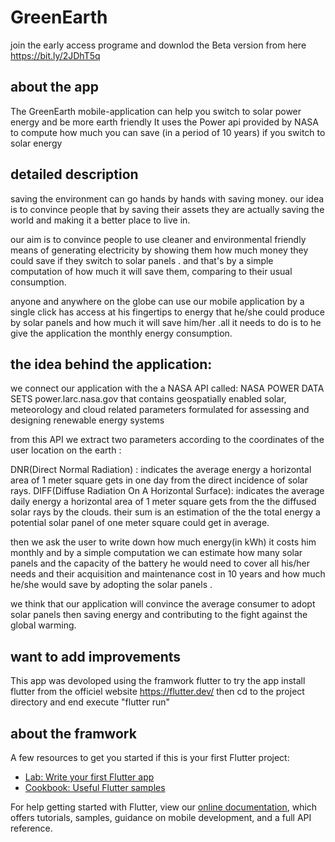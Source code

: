 # GreenEarth

join the early access programe and downlod the Beta version from here https://bit.ly/2JDhT5q

## about the app

The GreenEarth mobile-application can help you switch to solar power energy and be more earth friendly It uses the Power api provided by NASA to compute how much you can save (in a period of 10 years) if you switch to solar energy

## detailed description

saving the environment can go hands by hands with saving money. our idea is to convince people that by saving their assets they are actually saving the world and making it a better place to live in.

our aim is to convince people to use cleaner and environmental friendly means of generating electricity by showing them how much money they could save if they switch to solar panels . and that's by a simple computation of how much it will save them, comparing to their usual consumption.

anyone and anywhere on the globe can use our mobile application by a single click has access at his fingertips to energy that he/she could produce by solar panels and how much it will save him/her .all it needs to do is to he give the application the monthly energy consumption.

## the idea behind the application:

we connect our application with the a NASA API called: NASA POWER DATA SETS power.larc.nasa.gov that contains geospatially enabled solar, meteorology and cloud related parameters formulated for assessing and designing renewable energy systems

from this API we extract two parameters according to the coordinates of the user location on the earth :

DNR(Direct Normal Radiation) : indicates the average energy a horizontal area of 1 meter square gets in one day from the direct incidence of solar rays.
DIFF(Diffuse Radiation On A Horizontal Surface): indicates the average daily energy a horizontal area of 1 meter square gets from the the diffused solar rays by the clouds.
their sum is an estimation of the the total energy a potential solar panel of one meter square could get in average.

then we ask the user to write down how much energy(in kWh) it costs him monthly and by a simple computation we can estimate how many solar panels and the capacity of the battery he would need to cover all his/her needs and their acquisition and maintenance cost in 10 years and how much he/she would save by adopting the solar panels .

we think that our application will convince the average consumer to adopt solar panels then saving energy and contributing to the fight against the global warming.

## want to add improvements

This app was devoloped using the framwork flutter 
to try the app install flutter from the officiel website https://flutter.dev/
then cd to the project directory and end execute "flutter run"

## about the framwork
A few resources to get you started if this is your first Flutter project:

- [Lab: Write your first Flutter app](https://flutter.dev/docs/get-started/codelab)
- [Cookbook: Useful Flutter samples](https://flutter.dev/docs/cookbook)

For help getting started with Flutter, view our
[online documentation](https://flutter.dev/docs), which offers tutorials,
samples, guidance on mobile development, and a full API reference.
